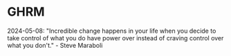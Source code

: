 # GHRM

2024-05-08: "Incredible change happens in your life when you decide to take control of what you do have power over instead of craving control over what you don't." - Steve Maraboli